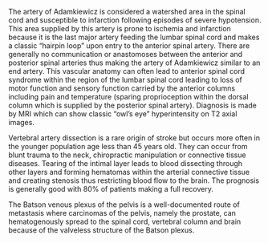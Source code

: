 The artery of Adamkiewicz is considered a watershed area in the spinal cord and susceptible to infarction following episodes of severe hypotension. This area supplied by this artery is prone to ischemia and infarction because it is the last major artery feeding the lumbar spinal cord and makes a classic “hairpin loop” upon entry to the anterior spinal artery. There are generally no communication or anastomoses between the anterior and posterior spinal arteries thus making the artery of Adamkiewicz similar to an end artery. This vascular anatomy can often lead to anterior spinal cord syndrome within the region of the lumbar spinal cord leading to loss of motor function and sensory function carried by the anterior columns including pain and temperature (sparing proprioception within the dorsal column which is supplied by the posterior spinal artery). Diagnosis is made by MRI which can show classic “owl’s eye” hyperintensity on T2 axial images.

Vertebral artery dissection is a rare origin of stroke but occurs more often in the younger population age less than 45 years old. They can occur from blunt trauma to the neck, chiropractic manipulation or connective tissue diseases. Tearing of the intimal layer leads to blood dissecting through other layers and forming hematomas within the arterial connective tissue and creating stenosis thus restricting blood flow to the brain. The prognosis is generally good with 80% of patients making a full recovery.

The Batson venous plexus of the pelvis is a well-documented route of metastasis where carcinomas of the pelvis, namely the prostate, can hematogenously spread to the spinal cord, vertebral column and brain because of the valveless structure of the Batson plexus.